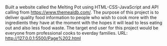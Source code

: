 Built a website called the Melting Pot using HTML-CSS-JavaScript and API calling from https://www.themealdb.com/. The purpose of this project is to deliver quality food information to people who wish to cook more with the ingredients they have at the moment with the hopes it will lead to less eating out and also less food waste. The target end user for this project would be everyone from professional cooks to everday families. URL: http://127.0.0.1:5500/Page%202.html
